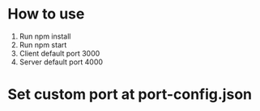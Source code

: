 # How to use
1. Run npm install
2. Run npm start
3. Client default port 3000
4. Server default port 4000
# Set custom port at port-config.json